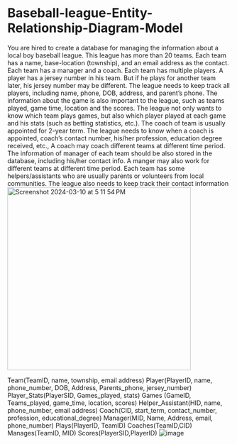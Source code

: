 # Baseball-league-Entity-Relationship-Diagram-Model
You are hired to create a database for managing the information about a local boy baseball league. This league has more than 20 teams. Each team has a name, base-location (township), and an email address as the contact. Each team has a manager and a coach. Each team has multiple players. A player has a jersey number in his team. But if he plays for another team later, his jersey number may be different. The league needs to keep track all players, including name, phone, DOB, address, and parent’s phone. The information about the game is also important to the league, such as teams played, game time, location and the scores. The league not only wants to know which team plays games, but also which player played at each game and his stats (such as betting statistics, etc.). The coach of team is usually appointed for 2-year term. The league needs to know when a coach is appointed, coach’s contact number, his/her profession, education degree received, etc., A coach may coach different teams at different time period. The information of manager of each team should be also stored in the database, including his/her contact info. A manger may also work for different teams at different time period. Each team has some helpers/assistants who are usually parents or volunteers from local communities. The league also needs to keep track their contact information
<img width="413" alt="Screenshot 2024-03-10 at 5 11 54 PM" src="https://github.com/Fernandezl7/Baseball-league-Entity-Relationship-Diagram-Model/assets/151462732/281551d7-4d80-44cb-bcc8-32e30c398817">

Team(TeamID, name, township, email address)
Player(PlayerID, name, phone_number, DOB, Address, Parents_phone, jersey_number)
Player_Stats(PlayerSID, Games_played, stats)
Games (GameID, Teams_played, game_time, location, scores)
Helper_Assistant(HID, name, phone_number, email address)
Coach(CID, start_term, contact_number, profession, educational_degree)
Manager(MID, Name, Address, email, phone_number)
Plays(PlayerID, TeamID)
Coaches(TeamID,CID)
Manages(TeamID, MID)
Scores(PlayerSID,PlayerID) 
![image](https://github.com/Fernandezl7/Baseball-league-Entity-Relationship-Diagram-Model/assets/151462732/a2fc739f-cb30-4547-a153-175f5e582e2c)
